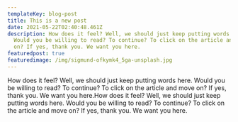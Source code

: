 ```yaml
---
templateKey: blog-post
title: This is a new post
date: 2021-05-22T02:40:48.461Z
description: How does it feel? Well, we should just keep putting words here.
  Would you be willing to read? To continue? To click on the article and move
  on? If yes, thank you. We want you here.
featuredpost: true
featuredimage: /img/sigmund-ofkymk4_5ga-unsplash.jpg
---
```

How does it feel? Well, we should just keep putting words here. Would you be willing to read? To continue? To click on the article and move on? If yes, thank you. We want you here.How does it feel? Well, we should just keep putting words here. Would you be willing to read? To continue? To click on the article and move on? If yes, thank you. We want you here.